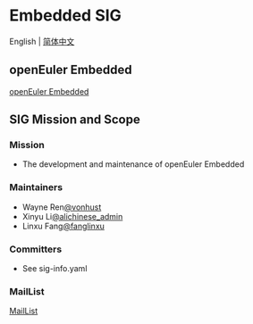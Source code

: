 
# Embedded SIG
English | [简体中文](./sig-embedded_cn.md)

## openEuler Embedded

[openEuler Embedded](https://embedded.pages.openeuler.org)

## SIG Mission and Scope

### Mission
- The development and maintenance  of openEuler Embedded

### Maintainers
- Wayne Ren[@vonhust](https://gitee.com/vonhust)
- Xinyu Li[@alichinese_admin](https://gitee.com/alichinese_admin)
- Linxu Fang[@fanglinxu](https://gitee.com/fanglinxu)

### Committers
- See sig-info.yaml

### MailList

[MailList](dev@openeuler.org)
